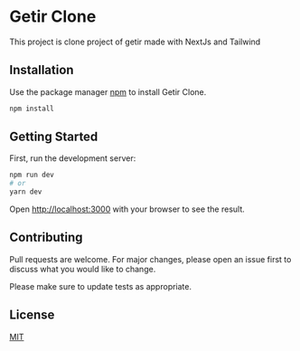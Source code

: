 # Getir Clone

This project is clone project of getir made with NextJs and Tailwind

## Installation

Use the package manager [npm](https://npmjs.com/) to install Getir Clone.

```bash
npm install
```

## Getting Started

First, run the development server:

```bash
npm run dev
# or
yarn dev
```

Open [http://localhost:3000](http://localhost:3000) with your browser to see the result.

## Contributing

Pull requests are welcome. For major changes, please open an issue first to discuss what you would like to change.

Please make sure to update tests as appropriate.

## License

[MIT](https://choosealicense.com/licenses/mit/)
